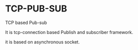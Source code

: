# TCP-PUB-SUB
TCP based Pub-sub

It is tcp-connection based Publish and subscriber framework.

it is based on asynchronous socket.
